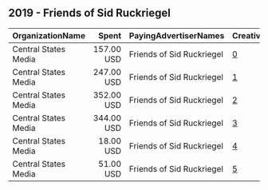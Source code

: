 ## 2019 - Friends of Sid Ruckriegel 
|OrganizationName|Spent|PayingAdvertiserNames|CreativeUrls|Impressions|Genders|AgeBrackets|CountryCodes|BillingAddresses|CandidateBallotInformation|
|:---|---:|:---|:---|---:|:---|:---|:---|:---|:---|
|Central States Media|157.00 USD|Friends of Sid Ruckriegel|[0](https://www.snap.com/political-ads/asset/2a1b4de75737e11092e8a4134391a5c23b3140761eacc054fc444a4ecebd6715?mediaType=jpg)|64,764||25+|united states|"2006 W Altorfer Dr,Peoria,61615,US"||
|Central States Media|247.00 USD|Friends of Sid Ruckriegel|[1](https://www.snap.com/political-ads/asset/d234e4ed0e32e88c4261d4ce50316dbb8023c5d4e387bf80b687f829e1aa0138?mediaType=png)|71,001||21+|united states|"2006 W Altorfer Dr,Peoria,61615,US"||
|Central States Media|352.00 USD|Friends of Sid Ruckriegel|[2](https://www.snap.com/political-ads/asset/42c34f358f89d59998f13f7a27c120b99eb9ce92be515958b36fb897ff3932c8?mediaType=jpg)|159,049||21+|united states|"2006 W Altorfer Dr,Peoria,61615,US"||
|Central States Media|344.00 USD|Friends of Sid Ruckriegel|[3](https://www.snap.com/political-ads/asset/2a1b4de75737e11092e8a4134391a5c23b3140761eacc054fc444a4ecebd6715?mediaType=jpg)|137,729||25+|united states|"2006 W Altorfer Dr,Peoria,61615,US"||
|Central States Media|18.00 USD|Friends of Sid Ruckriegel|[4](https://www.snap.com/political-ads/asset/925cff6080b416cf52c7593fca5e0d965ce17b0c775d35d2e90bb5f71d2469bf?mediaType=png)|5,526||25+|united states|"2006 W Altorfer Dr,Peoria,61615,US"||
|Central States Media|51.00 USD|Friends of Sid Ruckriegel|[5](https://www.snap.com/political-ads/asset/925cff6080b416cf52c7593fca5e0d965ce17b0c775d35d2e90bb5f71d2469bf?mediaType=png)|13,354||25+|united states|"2006 W Altorfer Dr,Peoria,61615,US"||
